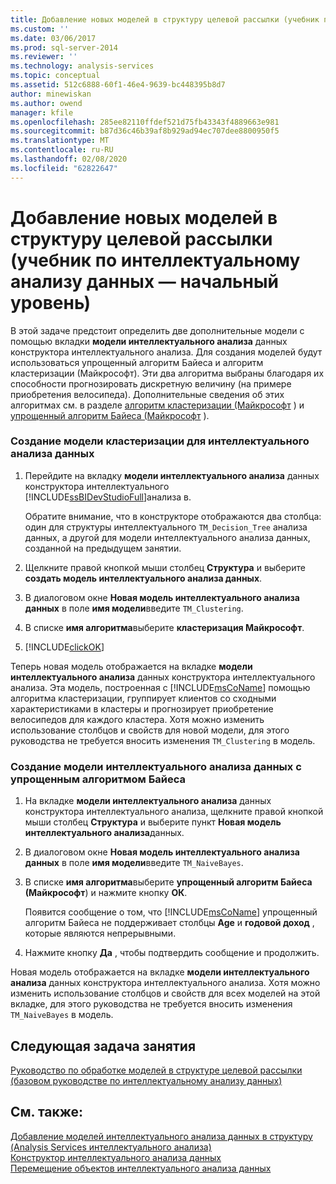 ```yaml
---
title: Добавление новых моделей в структуру целевой рассылки (учебник по интеллектуальному анализу данных — базовый) | Документация Майкрософт
ms.custom: ''
ms.date: 03/06/2017
ms.prod: sql-server-2014
ms.reviewer: ''
ms.technology: analysis-services
ms.topic: conceptual
ms.assetid: 512c6888-60f1-46e4-9639-bc448395b8d7
author: minewiskan
ms.author: owend
manager: kfile
ms.openlocfilehash: 285ee82110ffdef521d75fb43343f4889663e981
ms.sourcegitcommit: b87d36c46b39af8b929ad94ec707dee8800950f5
ms.translationtype: MT
ms.contentlocale: ru-RU
ms.lasthandoff: 02/08/2020
ms.locfileid: "62822647"
---
```

# <a name="adding-new-models-to-the-targeted-mailing-structure-basic-data-mining-tutorial"></a>Добавление новых моделей в структуру целевой рассылки (учебник по интеллектуальному анализу данных — начальный уровень)
  В этой задаче предстоит определить две дополнительные модели с помощью вкладки **модели интеллектуального анализа** данных конструктора интеллектуального анализа. Для создания моделей будут использоваться упрощенный алгоритм Байеса и алгоритм кластеризации (Майкрософт). Эти два алгоритма выбраны благодаря их способности прогнозировать дискретную величину (на примере приобретения велосипеда). Дополнительные сведения об этих алгоритмах см. в разделе [алгоритм кластеризации (Майкрософт](../../2014/analysis-services/data-mining/microsoft-clustering-algorithm.md) ) и [упрощенный алгоритм Байеса (Майкрософт](../../2014/analysis-services/data-mining/microsoft-naive-bayes-algorithm.md) ).  
  
### <a name="to-create-a-clustering-mining-model"></a>Создание модели кластеризации для интеллектуального анализа данных  
  
1.  Перейдите на вкладку **модели интеллектуального анализа** данных конструктора интеллектуального [!INCLUDE[ssBIDevStudioFull](../includes/ssbidevstudiofull-md.md)]анализа в.  
  
     Обратите внимание, что в конструкторе отображаются два столбца: один для структуры интеллектуального `TM_Decision_Tree` анализа данных, а другой для модели интеллектуального анализа данных, созданной на предыдущем занятии.  
  
2.  Щелкните правой кнопкой мыши столбец **Структура** и выберите **создать модель интеллектуального анализа данных**.  
  
3.  В диалоговом окне **Новая модель интеллектуального анализа данных** в поле **имя модели**введите `TM_Clustering`.  
  
4.  В списке **имя алгоритма**выберите **кластеризация Майкрософт**.  
  
5.  [!INCLUDE[clickOK](../includes/clickok-md.md)]  
  
 Теперь новая модель отображается на вкладке **модели интеллектуального анализа** данных конструктора интеллектуального анализа. Эта модель, построенная с [!INCLUDE[msCoName](../includes/msconame-md.md)] помощью алгоритма кластеризации, группирует клиентов со сходными характеристиками в кластеры и прогнозирует приобретение велосипедов для каждого кластера. Хотя можно изменить использование столбцов и свойств для новой модели, для этого руководства не требуется вносить изменения `TM_Clustering` в модель.  
  
### <a name="to-create-a-naive-bayes-mining-model"></a>Создание модели интеллектуального анализа данных с упрощенным алгоритмом Байеса  
  
1.  На вкладке **модели интеллектуального анализа** данных конструктора интеллектуального анализа, щелкните правой кнопкой мыши столбец **Структура** и выберите пункт **Новая модель интеллектуального анализа**данных.  
  
2.  В диалоговом окне **Новая модель интеллектуального анализа данных** в поле **имя модели**введите `TM_NaiveBayes`.  
  
3.  В списке **имя алгоритма**выберите **упрощенный алгоритм Байеса (Майкрософт**) и нажмите кнопку **ОК**.  
  
     Появится сообщение о том, что [!INCLUDE[msCoName](../includes/msconame-md.md)] упрощенный алгоритм Байеса не поддерживает столбцы **Age** и **годовой доход** , которые являются непрерывными.  
  
4.  Нажмите кнопку **Да** , чтобы подтвердить сообщение и продолжить.  
  
 Новая модель отображается на вкладке **модели интеллектуального анализа** данных конструктора интеллектуального анализа. Хотя можно изменить использование столбцов и свойств для всех моделей на этой вкладке, для этого руководства не требуется вносить изменения `TM_NaiveBayes` в модель.  
  
## <a name="next-task-in-lesson"></a>Следующая задача занятия  
 [Руководство по обработке моделей в структуре целевой рассылки &#40;базовом руководстве по интеллектуальному анализу данных&#41;](../../2014/tutorials/processing-models-in-the-targeted-mailing-structure-basic-data-mining-tutorial.md)  
  
## <a name="see-also"></a>См. также:  
 [Добавление моделей интеллектуального анализа данных в структуру &#40;Analysis Services интеллектуального анализа&#41;](../../2014/analysis-services/data-mining/add-mining-models-to-a-structure-analysis-services-data-mining.md)   
 [Конструктор интеллектуального анализа данных](../../2014/analysis-services/data-mining/data-mining-designer.md)   
 [Перемещение объектов интеллектуального анализа данных](../../2014/analysis-services/data-mining/moving-data-mining-objects.md)  
  
  
